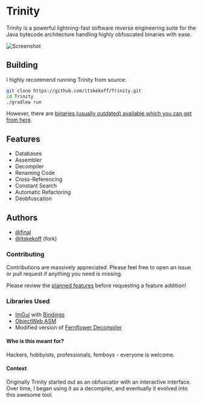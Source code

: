 # Trinity 
Trinity is a powerful lightning-fast software reverse engineering suite for the Java bytecode architecture handling highly obfuscated binaries with ease.

![Screenshot](screenshots/trinity.png)

## Building
I highly recommend running Trinity from source:
```bash
git clone https://github.com/itskekoff/Trinity.git
cd Trinity
./gradlew run
```
However, there are [binaries (usually outdated) available which you can get from here](https://github.com/itskekoff/Trinity/releases).

## Features
- Databases
- Assembler
- Decompiler
- Renaming Code
- Cross-Referencing
- Constant Search
- Automatic Refactoring
- Deobfuscation

## Authors
- [@final](https://www.github.com/firstfault)
- [@itskekoff](https://github.com/itskekoff) (fork)

### Contributing
Contributions are massively appreciated. Please feel free to open an issue or pull request if anything you need is missing.

Please review the [planned features](PLANNED.md) before requesting a feature addition!

### Libraries Used
- [ImGui](https://github.com/ocornut/imgui) with [Bindings](https://github.com/SpaiR/imgui-java)
- [ObjectWeb ASM](https://asm.ow2.io/)
- Modified version of [Fernflower Decompiler](https://www.jetbrains.com/)

#### Who is this meant for?
Hackers, hobbyists, professionals, femboys - everyone is welcome.

#### Context
Originally Trinity started out as an obfuscator with an interactive interface. Over time, I began using it as a decompiler, and eventually it evolved into this awesome tool.